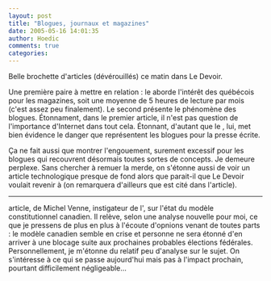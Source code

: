 ```yaml
---
layout: post
title: "Blogues, journaux et magazines"
date: 2005-05-16 14:01:35
author: Hoedic
comments: true
categories: 
---
```



Belle brochette d'articles (dévérouillés) ce matin dans Le Devoir.

Une première paire à mettre en relation : le  aborde l'intérêt des québécois pour les magazines, soit une moyenne de 5 heures de lecture par mois (c'est assez peu finalement). Le second présente le phénomène des blogues. Étonnament, dans le premier article, il n'est pas question de l'importance d'Internet dans tout cela. Étonnant, d'autant que le , lui, met bien évidence le danger que représentent les blogues pour la presse écrite.

Ça ne fait aussi que montrer l'engouement, surement excessif pour les blogues qui recouvrent désormais toutes sortes de concepts. Je demeure perplexe. Sans chercher à remuer la merde, on s'étonne aussi de voir un article technologique presque de fond alors que parait-il que Le Devoir voulait revenir à  (on remarquera d'ailleurs que  est cité dans l'article).

***

 article, de Michel Venne, instigateur de l', sur l'état du modèle constitutionnel canadien. Il relève, selon une analyse nouvelle pour moi, ce que je pressens de plus en plus à l'écoute d'opnions venant de toutes parts : le modèle canadien semble en crise et personne ne sera étonné d'en arriver à une blocage suite aux prochaines probables élections fédérales. Personnellement, je m'étonne du relatif peu d'analyse sur le sujet. On s'intéresse à ce qui se passe aujourd'hui mais pas à l'impact prochain, pourtant difficilement négligeable...